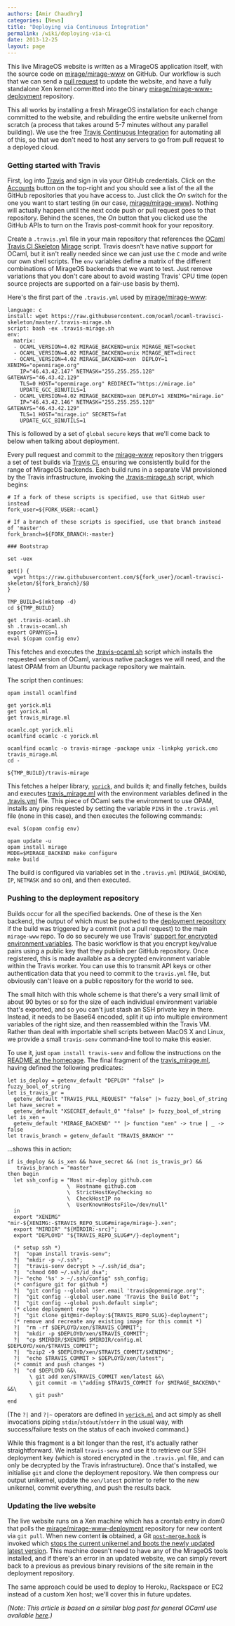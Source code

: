 ```yaml
---
authors: [Amir Chaudhry]
categories: [News]
title: "Deploying via Continuous Integration"
permalink: /wiki/deploying-via-ci
date: 2013-12-25
layout: page
---
```


This live MirageOS website is written as a MirageOS application itself, with the
source code on [mirage/mirage-www](https://github.com/mirage/mirage-www) on
GitHub. Our workflow is such that we can send a
[pull request](https://github.com/mirage/mirage-www/pulls?direction=desc&page=1&sort=created&state=closed)
to update the website, and have a fully standalone Xen kernel committed into the
binary
[mirage/mirage-www-deployment](https://github.com/mirage/mirage-www-deployment)
repository.

This all works by installing a fresh MirageOS installation for each change
committed to the website, and rebuilding the entire website unikernel from scratch
(a process that takes around 5-7 minutes without any parallel building). We use
the free [Travis Continuous Integration](http://travis-ci.org) for automating
all of this, so that we don't need to host any servers to go from pull request
to a deployed cloud.

### Getting started with Travis

First, log into [Travis](http://travis-ci.com) and sign in via your GitHub
credentials. Click on the [Accounts](https://travis-ci.org/profile) button on
the top-right and you should see a list of the all the GitHub repositories that
you have access to. Just click the _On_ switch for the one you want to start
testing (in our case,
[mirage/mirage-www](https://github.com/mirage/mirage-www)). Nothing will
actually happen until the next code push or pull request goes to that
repository. Behind the scenes, the _On_ button that you clicked use the GitHub
APIs to turn on the Travis post-commit hook for your repository.

Create a `.travis.yml` file in your main repository that references the
[OCaml Travis CI Skeleton](https://github.com/ocaml/ocaml-travisci-skeleton)
[Mirage](https://github.com/ocaml/ocaml-travisci-skeleton/blob/master/.travis-mirage.sh)
script. Travis doesn't have native support for OCaml, but it isn't really needed
since we can just use the `C` mode and write our own shell scripts. The `env`
variables define a matrix of the different combinations of MirageOS backends
that we want to test. Just remove variations that you don't care about to avoid
wasting Travis' CPU time (open source projects are supported on a fair-use basis
by them).

Here's the first part of the `.travis.yml` used by
[mirage/mirage-www](https://github.com/mirage/mirage-www):

```
language: c
install: wget https://raw.githubusercontent.com/ocaml/ocaml-travisci-skeleton/master/.travis-mirage.sh
script: bash -ex .travis-mirage.sh
env:
  matrix:
  - OCAML_VERSION=4.02 MIRAGE_BACKEND=unix MIRAGE_NET=socket
  - OCAML_VERSION=4.02 MIRAGE_BACKEND=unix MIRAGE_NET=direct
  - OCAML_VERSION=4.02 MIRAGE_BACKEND=xen  DEPLOY=1 XENIMG="openmirage.org"
    IP="46.43.42.147" NETMASK="255.255.255.128" GATEWAYS="46.43.42.129"
    TLS=0 HOST="openmirage.org" REDIRECT="https://mirage.io"
    UPDATE_GCC_BINUTILS=1
  - OCAML_VERSION=4.02 MIRAGE_BACKEND=xen DEPLOY=1 XENIMG="mirage.io"
    IP="46.43.42.146" NETMASK="255.255.255.128" GATEWAYS="46.43.42.129"
    TLS=1 HOST="mirage.io" SECRETS=fat
    UPDATE_GCC_BINUTILS=1
```

This is followed by a set of `global` `secure` keys that we'll come back to
below when talking about deployment.

Every pull request and commit to the
[mirage-www](https://github.com/mirage/mirage-www) repository then triggers a
set of test builds via [Travis CI](https://travis-ci.org/), ensuring we
consistently build for the range of MirageOS backends. Each build runs in a
separate VM provisioned by the Travis infrastructure, invoking the
[.travis-mirage.sh](https://github.com/ocaml/ocaml-travisci-skeleton/blob/master/.travis-mirage.sh)
script, which begins:

```
# If a fork of these scripts is specified, use that GitHub user instead
fork_user=${FORK_USER:-ocaml}

# If a branch of these scripts is specified, use that branch instead of 'master'
fork_branch=${FORK_BRANCH:-master}

### Bootstrap

set -uex

get() {
  wget https://raw.githubusercontent.com/${fork_user}/ocaml-travisci-skeleton/${fork_branch}/$@
}

TMP_BUILD=$(mktemp -d)
cd ${TMP_BUILD}

get .travis-ocaml.sh
sh .travis-ocaml.sh
export OPAMYES=1
eval $(opam config env)
```

This fetches and executes the
[.travis-ocaml.sh](https://github.com/ocaml/ocaml-travisci-skeleton/blob/master/.travis-ocaml.sh)
script which installs the requested version of OCaml, various native packages we
will need, and the latest OPAM from an Ubuntu package repository we maintain.

The script then continues:

```
opam install ocamlfind

get yorick.mli
get yorick.ml
get travis_mirage.ml

ocamlc.opt yorick.mli
ocamlfind ocamlc -c yorick.ml

ocamlfind ocamlc -o travis-mirage -package unix -linkpkg yorick.cmo travis_mirage.ml
cd -

${TMP_BUILD}/travis-mirage
```

This fetches a helper library,
[`yorick`](https://github.com/ocaml/ocaml-travisci-skeleton/blob/master/yorick.mli),
and builds it; and finally fetches, builds and executes
[travis_mirage.ml](https://github.com/ocaml/ocaml-travisci-skeleton/blob/master/travis_mirage.ml)
with the environment variables defined in the
[.travis.yml](https://github.com/mirage/mirage-www/.travis.yml) file. This piece
of OCaml sets the environment to use OPAM, installs any pins requested by
setting the variable `PINS` in the `.travis.yml` file (none in this case), and
then executes the following commands:

```
eval $(opam config env)

opam update -u
opam install mirage
MODE=$MIRAGE_BACKEND make configure
make build
```

The build is configured via variables set in the `.travis.yml`
(`MIRAGE_BACKEND`, `IP`, `NETMASK` and so on), and then executed.

### Pushing to the deployment repository

Builds occur for all the specified backends. One of these is the Xen backend,
the output of which must be pushed to the
[deployment repository](https://github.com/mirage/mirage-www-deployment) if the
build was triggered by a commit (not a pull request) to the main `mirage-www`
repo. To do so securely we use Travis'
[support for encrypted environment variables](http://about.travis-ci.org/docs/user/encryption-keys/).
The basic workflow is that you encrypt key/value pairs using a public key that
they publish per GitHub repository. Once registered, this is made available as a
decrypted environment variable within the Travis worker. You can use this to
transmit API keys or other authentication data that you need to commit to the
`travis.yml` file, but obviously can't leave on a public repository for the
world to see.

The small hitch with this whole scheme is that there's a very small limit
of about 90 bytes or so for the size of each individual environment variable
that's exported, and so you can't just stash an SSH private key in there.
Instead, it needs to be Base64 encoded, split it up into multiple environment
variables of the right size, and then reassembled within the Travis VM.  Rather
than deal with importable shell scripts between MacOS X and Linux, we provide
a small `travis-senv` command-line tool to make this easier.

To use it, just `opam install travis-senv` and follow the instructions on the
[README at the homepage](https://github.com/avsm/travis-senv). The final
fragment of the
[travis_mirage.ml](https://github.com/mirage/mirage-www/blob/master/travis_mirage.ml),
having defined the following predicates:

```
let is_deploy = getenv_default "DEPLOY" "false" |> fuzzy_bool_of_string
let is_travis_pr =
  getenv_default "TRAVIS_PULL_REQUEST" "false" |> fuzzy_bool_of_string
let have_secret =
  getenv_default "XSECRET_default_0" "false" |> fuzzy_bool_of_string
let is_xen =
  getenv_default "MIRAGE_BACKEND" "" |> function "xen" -> true | _ -> false
let travis_branch = getenv_default "TRAVIS_BRANCH" ""
```

...shows this in action:

```
if is_deploy && is_xen && have_secret && (not is_travis_pr) &&
   travis_branch = "master"
then begin
  let ssh_config = "Host mir-deploy github.com
                   \  Hostname github.com
                   \  StrictHostKeyChecking no
                   \  CheckHostIP no
                   \  UserKnownHostsFile=/dev/null"
  in
  export "XENIMG" "mir-${XENIMG:-$TRAVIS_REPO_SLUG#mirage/mirage-}.xen";
  export "MIRDIR" "${MIRDIR:-src}";
  export "DEPLOYD" "${TRAVIS_REPO_SLUG#*/}-deployment";

  (* setup ssh *)
  ?|  "opam install travis-senv";
  ?|  "mkdir -p ~/.ssh";
  ?|  "travis-senv decrypt > ~/.ssh/id_dsa";
  ?|  "chmod 600 ~/.ssh/id_dsa";
  ?|~ "echo '%s' > ~/.ssh/config" ssh_config;
  (* configure git for github *)
  ?|  "git config --global user.email 'travis@openmirage.org'";
  ?|  "git config --global user.name 'Travis the Build Bot'";
  ?|  "git config --global push.default simple";
  (* clone deployment repo *)
  ?|  "git clone git@mir-deploy:${TRAVIS_REPO_SLUG}-deployment";
  (* remove and recreate any existing image for this commit *)
  ?|  "rm -rf $DEPLOYD/xen/$TRAVIS_COMMIT";
  ?|  "mkdir -p $DEPLOYD/xen/$TRAVIS_COMMIT";
  ?|  "cp $MIRDIR/$XENIMG $MIRDIR/config.ml $DEPLOYD/xen/$TRAVIS_COMMIT";
  ?|  "bzip2 -9 $DEPLOYD/xen/$TRAVIS_COMMIT/$XENIMG";
  ?|  "echo $TRAVIS_COMMIT > $DEPLOYD/xen/latest";
  (* commit and push changes *)
  ?|  "cd $DEPLOYD &&\
       \ git add xen/$TRAVIS_COMMIT xen/latest &&\
       \ git commit -m \"adding $TRAVIS_COMMIT for $MIRAGE_BACKEND\" &&\
       \ git push"
end
```

(The `?|` and `?|~` operators are defined in [`yorick.ml`](https://github.com/ocaml/ocaml-travisci-skeleton/blob/master/yorick.ml) and act simply as shell
invocations piping `stdin`/`stdout`/`stderr` in the usual way, with
success/failure tests on the status of each invoked command.)

While this fragment is a bit longer than the rest, it's actually rather
straightforward. We install `travis-senv` and use it to retrieve our SSH
deployment key (which is stored encrypted in the `.travis.yml` file, and can
only be decrypted by the Travis infrastructure). Once that's installed, we
initialise `git` and clone the deployment repository. We then compress our
output unikernel, update the `xen/latest` pointer to refer to the new unikernel,
commit everything, and push the results back.

### Updating the live website

The live website runs on a Xen machine which has a crontab entry in dom0 that
polls the
[mirage/mirage-www-deployment](http://github.com/mirage/mirage-www-deployment)
repository for new content via `git pull`. When new content __is__ obtained, a
Git [`post-merge.hook`](http://git-scm.com/docs/githooks#_post_merge) is invoked
which
[stops the current unikernel and boots the newly updated latest version](https://github.com/mirage/mirage-www-deployment/blob/master/scripts/post-merge.hook).
This machine doesn't need to have any of the MirageOS tools installed, and if
there's an error in an updated website, we can simply revert back to a previous
as previous binary revisions of the site remain in the deployment repository.

The same approach could be used to deploy to Heroku, Rackspace or EC2 instead of
a custom Xen host; we'll cover this in future updates.

*(Note: This article is based on a similar blog post for general OCaml use
 available
 [here](http://anil.recoil.org/2013/10/06/travis-secure-ssh-integration.html).)*

